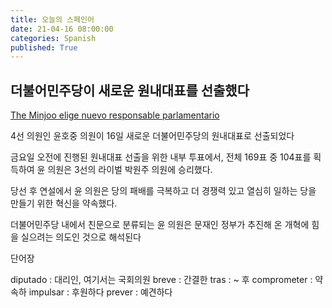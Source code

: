 ```yaml
---
title: 오늘의 스페인어
date: 21-04-16 08:00:00
categories: Spanish
published: True
---
```


## 더불어민주당이 새로운 원내대표를 선출했다

[The Minjoo elige nuevo responsable parlamentario](http://world.kbs.co.kr/service/news_view.htm?lang=s&Seq_Code=75443)

4선 의원인 윤호중 의원이 16일 새로운 더불어민주당의 원내대표로 선출되었다

금요일 오전에 진행된 원내대표 선출을 위한 내부 투표에서, 전체 169표 중 104표를 획득하여 윤 의원은 3선의 라이벌 박원주 의원에 승리했다.

당선 후 연설에서 윤 의원은 당의 패배를 극복하고 더 경쟁력 있고 열심히 일하는 당을 만들기 위한 혁신을 약속했다.

더불어민주당 내에서 친문으로 분류되는 윤 의원은 문재인 정부가 추진해 온 개혁에 힘을 실으려는 의도인 것으로 해석된다

단어장

diputado : 대리인, 여기서는 국회의원
breve : 간결한
tras : ~ 후
comprometer : 약속하
impulsar : 후원하다
prever : 예견하다
